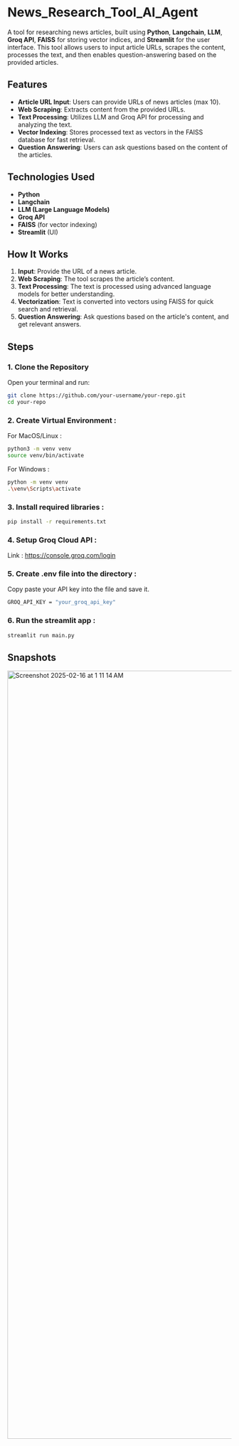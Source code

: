 # News_Research_Tool_AI_Agent

A tool for researching news articles, built using **Python**, **Langchain**, **LLM**, **Groq API**, **FAISS** for storing vector indices, and **Streamlit** for the user interface. This tool allows users to input article URLs, scrapes the content, processes the text, and then enables question-answering based on the provided articles.

## Features

- **Article URL Input**: Users can provide URLs of news articles (max 10).
- **Web Scraping**: Extracts content from the provided URLs.
- **Text Processing**: Utilizes LLM and Groq API for processing and analyzing the text.
- **Vector Indexing**: Stores processed text as vectors in the FAISS database for fast retrieval.
- **Question Answering**: Users can ask questions based on the content of the articles.

## Technologies Used

- **Python**
- **Langchain**
- **LLM (Large Language Models)**
- **Groq API**
- **FAISS** (for vector indexing)
- **Streamlit** (UI)

## How It Works

1. **Input**: Provide the URL of a news article.
2. **Web Scraping**: The tool scrapes the article’s content.
3. **Text Processing**: The text is processed using advanced language models for better understanding.
4. **Vectorization**: Text is converted into vectors using FAISS for quick search and retrieval.
5. **Question Answering**: Ask questions based on the article's content, and get relevant answers.
   
## Steps

### 1. Clone the Repository

Open your terminal and run:

```bash
git clone https://github.com/your-username/your-repo.git
cd your-repo
```


### 2. Create Virtual Environment : 

For MacOS/Linux : 
```bash
python3 -m venv venv
source venv/bin/activate
```

For Windows :
```bash
python -m venv venv
.\venv\Scripts\activate
```

### 3. Install required libraries : 
```bash
pip install -r requirements.txt
```


### 4. Setup Groq Cloud API : 

Link : https://console.groq.com/login

### 5. Create .env file into the directory : 

Copy paste your API key into the file and save it.
```bash
GROQ_API_KEY = "your_groq_api_key"
```

### 6. Run the streamlit app : 

```bash
streamlit run main.py
```


## Snapshots 

<img width="1728" alt="Screenshot 2025-02-16 at 1 11 14 AM" src="https://github.com/user-attachments/assets/793fe35b-ba5a-4164-8484-279fc0fc9195" />


